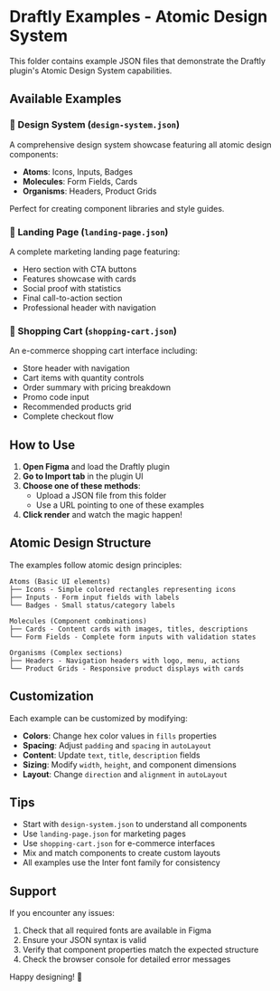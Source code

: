 # Draftly Examples - Atomic Design System

This folder contains example JSON files that demonstrate the Draftly plugin's Atomic Design System capabilities.

## Available Examples

### 🎨 Design System (`design-system.json`)
A comprehensive design system showcase featuring all atomic design components:
- **Atoms**: Icons, Inputs, Badges
- **Molecules**: Form Fields, Cards  
- **Organisms**: Headers, Product Grids

Perfect for creating component libraries and style guides.

### 🚀 Landing Page (`landing-page.json`)
A complete marketing landing page featuring:
- Hero section with CTA buttons
- Features showcase with cards
- Social proof with statistics
- Final call-to-action section
- Professional header with navigation

### 🛒 Shopping Cart (`shopping-cart.json`)
An e-commerce shopping cart interface including:
- Store header with navigation
- Cart items with quantity controls
- Order summary with pricing breakdown
- Promo code input
- Recommended products grid
- Complete checkout flow

## How to Use

1. **Open Figma** and load the Draftly plugin
2. **Go to Import tab** in the plugin UI
3. **Choose one of these methods**:
   - Upload a JSON file from this folder
   - Use a URL pointing to one of these examples
4. **Click render** and watch the magic happen!

## Atomic Design Structure

The examples follow atomic design principles:

```
Atoms (Basic UI elements)
├── Icons - Simple colored rectangles representing icons
├── Inputs - Form input fields with labels
└── Badges - Small status/category labels

Molecules (Component combinations)  
├── Cards - Content cards with images, titles, descriptions
└── Form Fields - Complete form inputs with validation states

Organisms (Complex sections)
├── Headers - Navigation headers with logo, menu, actions
└── Product Grids - Responsive product displays with cards
```

## Customization

Each example can be customized by modifying:
- **Colors**: Change hex color values in `fills` properties
- **Spacing**: Adjust `padding` and `spacing` in `autoLayout`
- **Content**: Update `text`, `title`, `description` fields
- **Sizing**: Modify `width`, `height`, and component dimensions
- **Layout**: Change `direction` and `alignment` in `autoLayout`

## Tips

- Start with `design-system.json` to understand all components
- Use `landing-page.json` for marketing pages
- Use `shopping-cart.json` for e-commerce interfaces
- Mix and match components to create custom layouts
- All examples use the Inter font family for consistency

## Support

If you encounter any issues:
1. Check that all required fonts are available in Figma
2. Ensure your JSON syntax is valid
3. Verify that component properties match the expected structure
4. Check the browser console for detailed error messages

Happy designing! 🎨